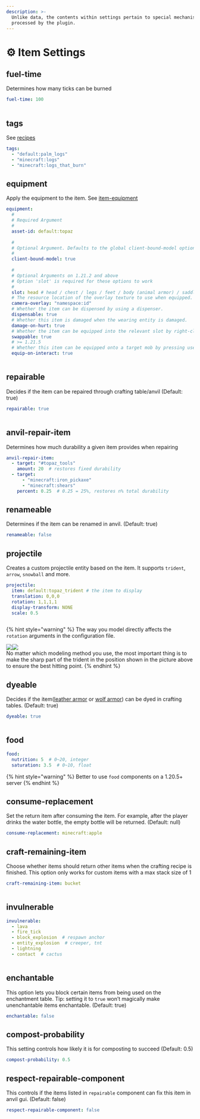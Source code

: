 ```yaml
---
description: >-
  Unlike data, the contents within settings pertain to special mechanisms
  processed by the plugin.
---
```


# ⚙️ Item Settings

## fuel-time

Determines how many ticks can be burned

```yaml
fuel-time: 100
```

<figure><img src="https://content.gitbook.com/content/OgvQ1fEJPROp7131PPlK/blobs/ETo97tqrp6GsxMMc4zOX/image.png" alt=""><figcaption></figcaption></figure>

## tags

See [recipes](../recipes "mention")

```yaml
tags:
  - "default:palm_logs"
  - "minecraft:logs"
  - "minecraft:logs_that_burn"
```

## equipment

Apply the equipment to the item. See [item-equipment](item-equipment "mention")

```yaml
equipment:
  #
  # Required Argument
  #
  asset-id: default:topaz
  
  # 
  # Optional Argument. Defaults to the global client-bound-model option in config.yml
  #
  client-bound-model: true
  
  #
  # Optional Arguments on 1.21.2 and above
  # Option 'slot' is required for these options to work
  #
  slot: head # head / chest / legs / feet / body (animal armor) / saddle 
  # The resource location of the overlay texture to use when equipped. The directory this refers to is assets/<namespace>/textures/<id>.
  camera-overlay: "namespace:id"
  # Whether the item can be dispensed by using a dispenser.
  dispensable: true
  # Whether this item is damaged when the wearing entity is damaged.
  damage-on-hurt: true
  # Whether the item can be equipped into the relevant slot by right-clicking.
  swappable: true
  # >= 1.21.5
  # Whether this item can be equipped onto a target mob by pressing use on it (as long as this item can be equipped on the target at all)
  equip-on-interact: true
```

<figure><img src="https://1836335287-files.gitbook.io/~/files/v0/b/gitbook-x-prod.appspot.com/o/spaces%2FOgvQ1fEJPROp7131PPlK%2Fuploads%2FDrJjArxUMGqZdTcFNlbB%2Fimage.png?alt=media&#x26;token=b507bcfd-b23f-42d5-a610-51e45544b465" alt=""><figcaption></figcaption></figure>

## repairable

Decides if the item can be repaired through crafting table/anvil (Default: true)

```yaml
repairable: true
```

<figure><img src="https://1836335287-files.gitbook.io/~/files/v0/b/gitbook-x-prod.appspot.com/o/spaces%2FOgvQ1fEJPROp7131PPlK%2Fuploads%2FsFmbIZ3gKhZRd0i2aJ8N%2Fimage.png?alt=media&#x26;token=105464c8-4910-4b0e-9e68-a3f968468e99" alt=""><figcaption></figcaption></figure>

## anvil-repair-item

Determines how much durability a given item provides when repairing

```yaml
anvil-repair-item:
  - target: "#topaz_tools"
    amount: 20  # restores fixed durability
  - target:
      - "minecraft:iron_pickaxe"
      - "minecraft:shears"
    percent: 0.25  # 0.25 = 25%, restores n% total durability
```

## renameable

Determines if the item can be renamed in anvil. (Default: true)

```yaml
renameable: false
```

## projectile

Creates a custom projectile entity based on the item. It supports `trident`, `arrow`, `snowball` and more.

```yaml
projectile:
  item: default:topaz_trident # the item to display
  translation: 0,0,0
  rotation: 1,1,1,1
  display-transform: NONE
  scale: 0.5
```

<figure><img src="https://1836335287-files.gitbook.io/~/files/v0/b/gitbook-x-prod.appspot.com/o/spaces%2FOgvQ1fEJPROp7131PPlK%2Fuploads%2FMXNMpGU2nEZuaIZZdXje%2Fimage.png?alt=media&#x26;token=a8d196fb-e093-4c29-a796-83ad28ca3cac" alt=""><figcaption></figcaption></figure>

{% hint style="warning" %}
The way you model directly affects the `rotation` arguments in the configuration file.

![](https://1836335287-files.gitbook.io/~/files/v0/b/gitbook-x-prod.appspot.com/o/spaces%2FOgvQ1fEJPROp7131PPlK%2Fuploads%2F6VmwwP0bhtIijZEsXG2e%2Fimage.png?alt=media\&token=df1e2bd8-d608-4c19-9cf5-dcd2cc534505)![](https://1836335287-files.gitbook.io/~/files/v0/b/gitbook-x-prod.appspot.com/o/spaces%2FOgvQ1fEJPROp7131PPlK%2Fuploads%2FL7y7eP6xIqwRXrLKlqcb%2Fimage.png?alt=media\&token=df7f1d90-dffd-4db4-b3e9-c86195564187)\
No matter which modeling method you use, the most important thing is to make the sharp part of the trident in the position shown in the picture above to ensure the best hitting point.
{% endhint %}

## dyeable

Decides if the item([leather armor](https://minecraft.wiki/w/Leather_armor) or [wolf armor](https://minecraft.wiki/w/Wolf_armor)) can be dyed in crafting tables. (Default: true)

```yaml
dyeable: true
```

<figure><img src="https://1836335287-files.gitbook.io/~/files/v0/b/gitbook-x-prod.appspot.com/o/spaces%2FOgvQ1fEJPROp7131PPlK%2Fuploads%2FKPAQnbm7LyeQtQ6UHHyp%2Fimage.png?alt=media&#x26;token=bbe9e687-6486-451f-8762-32849b4c0e34" alt=""><figcaption></figcaption></figure>

## food

```yaml
food:
  nutrition: 5  # 0~20, integer
  saturation: 3.5  # 0~10, float
```

{% hint style="warning" %}
Better to use `food` components on a 1.20.5+ server
{% endhint %}

## consume-replacement

Set the return item after consuming the item. For example, after the player drinks the water bottle, the empty bottle will be returned. (Default: null)

```yaml
consume-replacement: minecraft:apple
```

## craft-remaining-item

Choose whether items should return other items when the crafting recipe is finished. This option only works for custom items with a max stack size of 1

```yaml
craft-remaining-item: bucket
```

<figure><img src="https://1836335287-files.gitbook.io/~/files/v0/b/gitbook-x-prod.appspot.com/o/spaces%2FOgvQ1fEJPROp7131PPlK%2Fuploads%2FG5Gx2xMlH4SspQC1P66y%2Fimage.png?alt=media&#x26;token=5a6e6d26-8730-4f07-ae94-dabb0fc3b520" alt=""><figcaption></figcaption></figure>

## invulnerable

```yaml
invulnerable:
  - lava
  - fire_tick
  - block_explosion  # respawn anchor
  - entity_explosion  # creeper, tnt
  - lightning
  - contact  # cactus
```

<figure><img src="https://1836335287-files.gitbook.io/~/files/v0/b/gitbook-x-prod.appspot.com/o/spaces%2FOgvQ1fEJPROp7131PPlK%2Fuploads%2FHYC5C0eMeqoVtNWk2QbI%2Fimage.png?alt=media&#x26;token=15fdae30-932b-4ab3-9a00-a81102e5dccf" alt=""><figcaption></figcaption></figure>

## enchantable

This option lets you block certain items from being used on the enchantment table. Tip: setting it to `true` won’t magically make unenchantable items enchantable. (Default: true)

```yaml
enchantable: false
```

## compost-probability

This setting controls how likely it is for composting to succeed (Default: 0.5)

```yaml
compost-probability: 0.5
```

## respect-repairable-component

This controls if the items listed in `repairable` component can fix this item in anvil gui. (Default: false)

```yaml
respect-repairable-component: false
```
